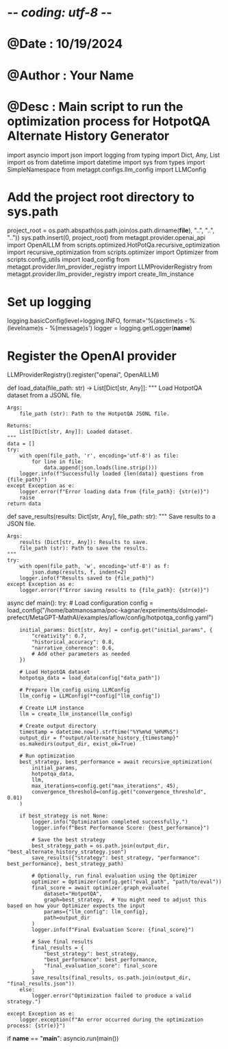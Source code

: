 # -*- coding: utf-8 -*-
# @Date    : 10/19/2024
# @Author  : Your Name
# @Desc    : Main script to run the optimization process for HotpotQA Alternate History Generator

import asyncio
import json
import logging
from typing import Dict, Any, List
import os
from datetime import datetime
import sys
from types import SimpleNamespace
from metagpt.configs.llm_config import LLMConfig

# Add the project root directory to sys.path
project_root = os.path.abspath(os.path.join(os.path.dirname(__file__), "..", "..", ".."))
sys.path.insert(0, project_root)
from metagpt.provider.openai_api import OpenAILLM
from scripts.optimized.HotPotQa.recursive_optimization import recursive_optimization
from scripts.optimizer import Optimizer
from scripts.config_utils import load_config
from metagpt.provider.llm_provider_registry import LLMProviderRegistry
from metagpt.provider.llm_provider_registry import create_llm_instance

# Set up logging
logging.basicConfig(level=logging.INFO, format='%(asctime)s - %(levelname)s - %(message)s')
logger = logging.getLogger(__name__)

# Register the OpenAI provider
LLMProviderRegistry().register("openai", OpenAILLM)

def load_data(file_path: str) -> List[Dict[str, Any]]:
    """
    Load HotpotQA dataset from a JSONL file.
    
    Args:
        file_path (str): Path to the HotpotQA JSONL file.
    
    Returns:
        List[Dict[str, Any]]: Loaded dataset.
    """
    data = []
    try:
        with open(file_path, 'r', encoding='utf-8') as file:
            for line in file:
                data.append(json.loads(line.strip()))
        logger.info(f"Successfully loaded {len(data)} questions from {file_path}")
    except Exception as e:
        logger.error(f"Error loading data from {file_path}: {str(e)}")
        raise
    return data

def save_results(results: Dict[str, Any], file_path: str):
    """
    Save results to a JSON file.
    
    Args:
        results (Dict[str, Any]): Results to save.
        file_path (str): Path to save the results.
    """
    try:
        with open(file_path, 'w', encoding='utf-8') as f:
            json.dump(results, f, indent=2)
        logger.info(f"Results saved to {file_path}")
    except Exception as e:
        logger.error(f"Error saving results to {file_path}: {str(e)}")

async def main():
    try:
        # Load configuration
        config = load_config("/home/batmanosama/poc-kagnar/experiments/dslmodel-prefect/MetaGPT-MathAI/examples/aflow/config/hotpotqa_config.yaml")
        
        initial_params: Dict[str, Any] = config.get("initial_params", {
            "creativity": 0.7,
            "historical_accuracy": 0.8,
            "narrative_coherence": 0.6,
            # Add other parameters as needed
        })
        
        # Load HotpotQA dataset
        hotpotqa_data = load_data(config["data_path"])
        
        # Prepare llm_config using LLMConfig
        llm_config = LLMConfig(**config["llm_config"])
        
        # Create LLM instance
        llm = create_llm_instance(llm_config)

        # Create output directory
        timestamp = datetime.now().strftime("%Y%m%d_%H%M%S")
        output_dir = f"output/alternate_history_{timestamp}"
        os.makedirs(output_dir, exist_ok=True)
        
        # Run optimization
        best_strategy, best_performance = await recursive_optimization(
            initial_params,
            hotpotqa_data,
            llm,
            max_iterations=config.get("max_iterations", 45),
            convergence_threshold=config.get("convergence_threshold", 0.01)
        )
        
        if best_strategy is not None:
            logger.info("Optimization completed successfully.")
            logger.info(f"Best Performance Score: {best_performance}")
            
            # Save the best strategy
            best_strategy_path = os.path.join(output_dir, "best_alternate_history_strategy.json")
            save_results({"strategy": best_strategy, "performance": best_performance}, best_strategy_path)
            
            # Optionally, run final evaluation using the Optimizer
            optimizer = Optimizer(config.get("eval_path", "path/to/eval"))
            final_score = await optimizer.graph_evaluate(
                dataset="HotpotQA",
                graph=best_strategy,  # You might need to adjust this based on how your Optimizer expects the input
                params={"llm_config": llm_config},
                path=output_dir
            )
            logger.info(f"Final Evaluation Score: {final_score}")
            
            # Save final results
            final_results = {
                "best_strategy": best_strategy,
                "best_performance": best_performance,
                "final_evaluation_score": final_score
            }
            save_results(final_results, os.path.join(output_dir, "final_results.json"))
        else:
            logger.error("Optimization failed to produce a valid strategy.")
    
    except Exception as e:
        logger.exception(f"An error occurred during the optimization process: {str(e)}")

if __name__ == "__main__":
    asyncio.run(main())
